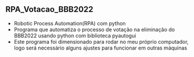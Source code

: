 ## RPA_Votacao_BBB2022
 - Robotic Process Automation(RPA) com python
 - Programa que automatiza o processo de votação na eliminação do BBB2022 usando python com biblioteca pyautogui
 - Este programa foi dimensionado para rodar no meu próprio computador, logo será necessário alguns ajustes para funcionar em outras máquinas
